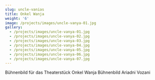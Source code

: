 ```yaml
---
slug: uncle-vanias
title: Onkel Wanja
weight: '6'
image: /projects/images/uncle-vanya-01.jpg
gallery:
  - /projects/images/uncle-vanya-01.jpg
  - /projects/images/uncle-vanya-02.jpg
  - /projects/images/uncle-vanya-03.jpg
  - /projects/images/uncle-vanya-04.jpg
  - /projects/images/uncle-vanya-05.jpg
  - /projects/images/uncle-vanya-06.jpg
  - /projects/images/uncle-vanya-07.jpg
---
```

Bühnenbild für das Theaterstück Onkel Wanja
Bühnenbild Ariadni Vozani
